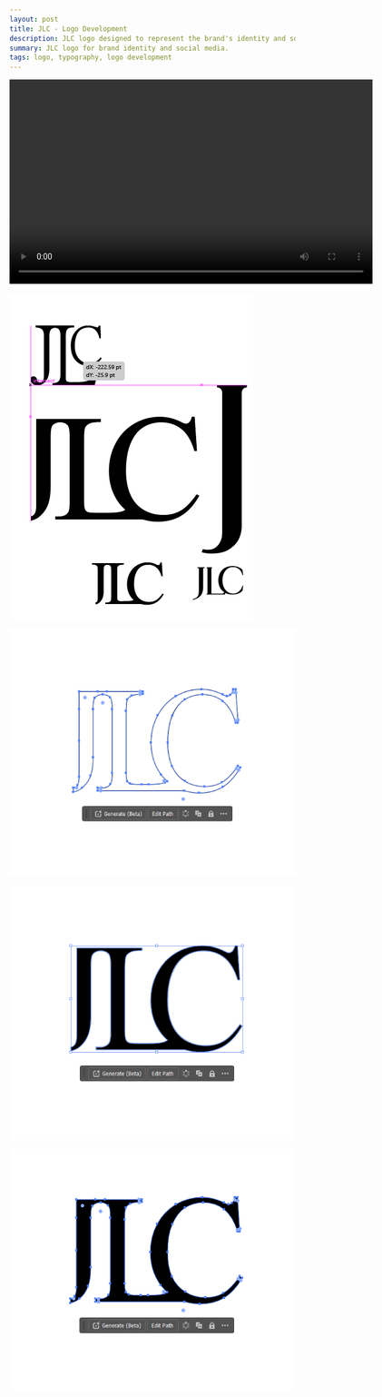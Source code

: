 ```yaml
---
layout: post
title: JLC - Logo Development
description: JLC logo designed to represent the brand's identity and social media presence.
summary: JLC logo for brand identity and social media.
tags: logo, typography, logo development
---
```


<video controls width="640" height="360">
  <source src="/assets/videos/jlc-logo.mp4" type="video/mp4">
  Your browser does not support the video tag.
</video>

![jlc-logo-002-2025-01-11](/assets/img/jlc-logo-002-2025-01-11.png)


![jlc-logo-005-2025-01-11](/assets/img/jlc-logo-005-2025-01-11.png)


![jlc-logo-004-2025-01-11](/assets/img/jlc-logo-004-2025-01-11.png)


![jlc-logo-006-2025-01-11](/assets/img/jlc-logo-006-2025-01-11.png)
